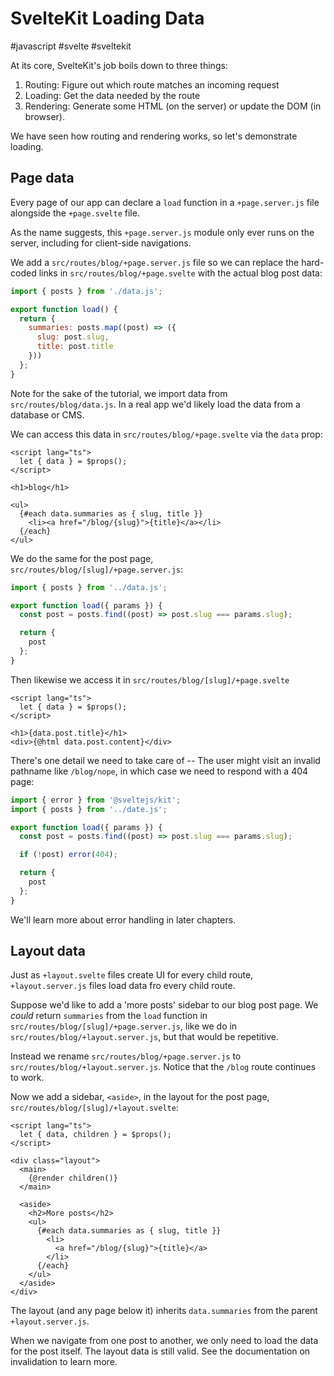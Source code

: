 # SvelteKit Loading Data
#javascript #svelte #sveltekit

At its core, SvelteKit's job boils down to three things:
1. Routing: Figure out which route matches an incoming request
2. Loading: Get the data needed by the route
3. Rendering: Generate some HTML (on the server) or update the DOM (in browser).

We have seen how routing and rendering works,
so let's demonstrate loading.

## Page data

Every page of our app can declare a `load` function in a `+page.server.js` file
alongside the `+page.svelte` file.

As the name suggests, this `+page.server.js` module only ever runs on the server,
including for client-side navigations.

We add a `src/routes/blog/+page.server.js` file
so we can replace the hard-coded links in `src/routes/blog/+page.svelte`
with the actual blog post data:
```javascript
import { posts } from './data.js';

export function load() {
  return {
    summaries: posts.map((post) => ({
      slug: post.slug,
      title: post.title
    }))
  };
}
```

Note for the sake of the tutorial, we import data from `src/routes/blog/data.js`.
In a real app we'd likely load the data from a database or CMS.

We can access this data in `src/routes/blog/+page.svelte` via the `data` prop:
```svelte
<script lang="ts">
  let { data } = $props();
</script>

<h1>blog</h1>

<ul>
  {#each data.summaries as { slug, title }}
    <li><a href="/blog/{slug}">{title}</a></li>
  {/each}
</ul>
```

We do the same for the post page, `src/routes/blog/[slug]/+page.server.js`:
```javascript
import { posts } from '../data.js';

export function load({ params }) {
  const post = posts.find((post) => post.slug === params.slug);

  return {
    post
  };
}
```
Then likewise we access it in `src/routes/blog/[slug]/+page.svelte`
```svelte
<script lang="ts">
  let { data } = $props();
</script>

<h1>{data.post.title}</h1>
<div>{@html data.post.content}</div>
```

There's one detail we need to take care of --
The user might visit an invalid pathname like `/blog/nope`,
in which case we need to respond with a 404 page:
```javascript
import { error } from '@sveltejs/kit';
import { posts } from '../date.js';

export function load({ params }) {
  const post = posts.find((post) => post.slug === params.slug);

  if (!post) error(404);

  return {
    post
  };
}
```
We'll learn more about error handling in later chapters.

## Layout data

Just as `+layout.svelte` files create UI for every child route,
`+layout.server.js` files load data fro every child route.

Suppose we'd like to add a 'more posts' sidebar to our blog post page.
We _could_ return `summaries` 
from the `load` function in `src/routes/blog/[slug]/+page.server.js`,
like we do in `src/routes/blog/+layout.server.js`,
but that would be repetitive.

Instead we rename `src/routes/blog/+page.server.js`
to `src/routes/blog/+layout.server.js`.
Notice that the `/blog` route continues to work.

Now we add a sidebar, `<aside>`, in the layout for the post page,
`src/routes/blog/[slug]/+layout.svelte`:
```svelte
<script lang="ts">
  let { data, children } = $props();
</script>

<div class="layout">
  <main>
    {@render children()}
  </main>

  <aside>
    <h2>More posts</h2>
    <ul>
      {#each data.summaries as { slug, title }}
        <li>
          <a href="/blog/{slug}">{title}</a>
        </li>
      {/each}
    </ul>
  </aside>
</div>
```
The layout (and any page below it) inherits `data.summaries`
from the parent `+layout.server.js`.

When we navigate from one post to another,
we only need to load the data for the post itself.
The layout data is still valid.
See the documentation on invalidation to learn more.

